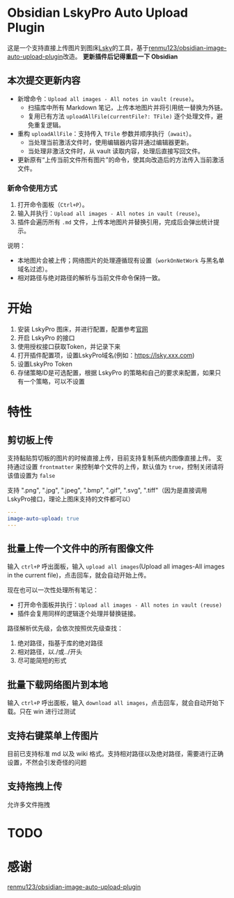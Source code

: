# Obsidian LskyPro Auto Upload Plugin

这是一个支持直接上传图片到图床[Lsky](https://github.com/lsky-org/lsky-pro)的工具，基于[renmu123/obsidian-image-auto-upload-plugin](https://github.com/renmu123/obsidian-image-auto-upload-plugin.git)改造。
**更新插件后记得重启一下 Obsidian**

## 本次提交更新内容

- 新增命令：`Upload all images - All notes in vault (reuse)`。
  - 扫描库中所有 Markdown 笔记，上传本地图片并将引用统一替换为外链。
  - 复用已有方法 `uploadAllFile(currentFile?: TFile)` 逐个处理文件，避免重复逻辑。
- 重构 `uploadAllFile`：支持传入 `TFile` 参数并顺序执行（`await`）。
  - 当处理当前激活文件时，使用编辑器内容并通过编辑器更新。
  - 当处理非激活文件时，从 vault 读取内容，处理后直接写回文件。
- 更新原有“上传当前文件所有图片”的命令，使其向改造后的方法传入当前激活文件。

### 新命令使用方式

1. 打开命令面板（`Ctrl+P`）。
2. 输入并执行：`Upload all images - All notes in vault (reuse)`。
3. 插件会遍历所有 `.md` 文件，上传本地图片并替换引用，完成后会弹出统计提示。

说明：
- 本地图片会被上传；网络图片的处理遵循现有设置（`workOnNetWork` 与黑名单域名过滤）。
- 相对路径与绝对路径的解析与当前文件命令保持一致。

# 开始

1. 安装 LskyPro 图床，并进行配置，配置参考[官网](https://www.lsky.pro/)
2. 开启 LskyPro 的接口
3. 使用授权接口获取Token，并记录下来
4. 打开插件配置项，设置LskyPro域名(例如：https://lsky.xxx.com)
5. 设置LskyPro Token
6. 存储策略ID是可选配置，根据 LskyPro 的策略和自己的要求来配置，如果只有一个策略，可以不设置

# 特性

## 剪切板上传

支持黏贴剪切板的图片的时候直接上传，目前支持复制系统内图像直接上传。
支持通过设置 `frontmatter` 来控制单个文件的上传，默认值为 `true`，控制关闭请将该值设置为 `false`

支持 ".png", ".jpg", ".jpeg", ".bmp", ".gif", ".svg", ".tiff"（因为是直接调用LskyPro接口，理论上图床支持的文件都可以）

```yaml
---
image-auto-upload: true
---
```

## 批量上传一个文件中的所有图像文件

输入 `ctrl+P` 呼出面板，输入 `upload all images`(Upload all images-All images in the current file)，点击回车，就会自动开始上传。

现在也可以一次性处理所有笔记：

- 打开命令面板并执行：`Upload all images - All notes in vault (reuse)`
- 插件会复用同样的逻辑逐个处理并替换链接。

路径解析优先级，会依次按照优先级查找：

1. 绝对路径，指基于库的绝对路径
2. 相对路径，以./或../开头
3. 尽可能简短的形式

## 批量下载网络图片到本地

输入 `ctrl+P` 呼出面板，输入 `download all images`，点击回车，就会自动开始下载。只在 win 进行过测试

## 支持右键菜单上传图片

目前已支持标准 md 以及 wiki 格式。支持相对路径以及绝对路径，需要进行正确设置，不然会引发奇怪的问题

## 支持拖拽上传

允许多文件拖拽



# TODO

# 感谢

[renmu123/obsidian-image-auto-upload-plugin](https://github.com/renmu123/obsidian-image-auto-upload-plugin.git)
